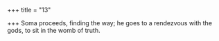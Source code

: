 +++
title = "13"

+++
Soma proceeds, finding the way; he goes to a rendezvous with the gods, to sit in the womb of truth.